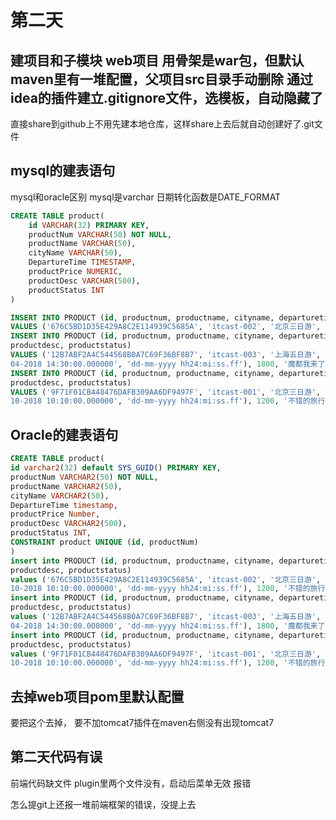 # 第二天
建项目和子模块
web项目 用骨架是war包，但默认maven里有一堆配置，父项目src目录手动删除
通过idea的插件建立.gitignore文件，选模板，自动隐藏了
---
直接share到github上不用先建本地仓库，这样share上去后就自动创建好了.git文件

## mysql的建表语句
mysql和oracle区别 mysql是varchar 日期转化函数是DATE_FORMAT
```sql
CREATE TABLE product(
	id VARCHAR(32) PRIMARY KEY,
	productNum VARCHAR(50) NOT NULL,
	productName VARCHAR(50),
	cityName VARCHAR(50),
	DepartureTime TIMESTAMP,
	productPrice NUMERIC,
	productDesc VARCHAR(500),
	productStatus INT
)

INSERT INTO PRODUCT (id, productnum, productname, cityname, departuretime, productprice,productdesc, productstatus)
VALUES ('676C5BD1D35E429A8C2E114939C5685A', 'itcast-002', '北京三日游', '北京', DATE_FORMAT('10-10-2018 10:10:00.000000', 'dd-mm-yyyy hh24:mi:ss.ff'), 1200, '不错的旅行', 1);
INSERT INTO PRODUCT (id, productnum, productname, cityname, departuretime, productprice,
productdesc, productstatus)
VALUES ('12B7ABF2A4C544568B0A7C69F36BF8B7', 'itcast-003', '上海五日游', '上海', DATE_FORMAT('25-
04-2018 14:30:00.000000', 'dd-mm-yyyy hh24:mi:ss.ff'), 1800, '魔都我来了', 0);
INSERT INTO PRODUCT (id, productnum, productname, cityname, departuretime, productprice,
productdesc, productstatus)
VALUES ('9F71F01CB448476DAFB309AA6DF9497F', 'itcast-001', '北京三日游', '北京', DATE_FORMAT('10-
10-2018 10:10:00.000000', 'dd-mm-yyyy hh24:mi:ss.ff'), 1200, '不错的旅行', 1);
```
## Oracle的建表语句
```sql
CREATE TABLE product(
id varchar2(32) default SYS_GUID() PRIMARY KEY,
productNum VARCHAR2(50) NOT NULL,
productName VARCHAR2(50),
cityName VARCHAR2(50),
DepartureTime timestamp,
productPrice Number,
productDesc VARCHAR2(500),
productStatus INT,
CONSTRAINT product UNIQUE (id, productNum)
)
insert into PRODUCT (id, productnum, productname, cityname, departuretime, productprice,
productdesc, productstatus)
values ('676C5BD1D35E429A8C2E114939C5685A', 'itcast-002', '北京三日游', '北京', to_timestamp('10-
10-2018 10:10:00.000000', 'dd-mm-yyyy hh24:mi:ss.ff'), 1200, '不错的旅行', 1);
insert into PRODUCT (id, productnum, productname, cityname, departuretime, productprice,
productdesc, productstatus)
values ('12B7ABF2A4C544568B0A7C69F36BF8B7', 'itcast-003', '上海五日游', '上海', to_timestamp('25-
04-2018 14:30:00.000000', 'dd-mm-yyyy hh24:mi:ss.ff'), 1800, '魔都我来了', 0);
insert into PRODUCT (id, productnum, productname, cityname, departuretime, productprice,
productdesc, productstatus)
values ('9F71F01CB448476DAFB309AA6DF9497F', 'itcast-001', '北京三日游', '北京', to_timestamp('10-
10-2018 10:10:00.000000', 'dd-mm-yyyy hh24:mi:ss.ff'), 1200, '不错的旅行', 1);
```

## 去掉web项目pom里默认配置
 <pluginManagement><!-- lock down plugins versions to avoid using Maven defaults (may be moved to parent pom) -->
 要把这个去掉， 要不加tomcat7插件在maven右侧没有出现tomcat7
 
 ## 第二天代码有误
 前端代码缺文件 plugin里两个文件没有，启动后菜单无效 报错
 
 怎么提git上还报一堆前端框架的错误，没提上去